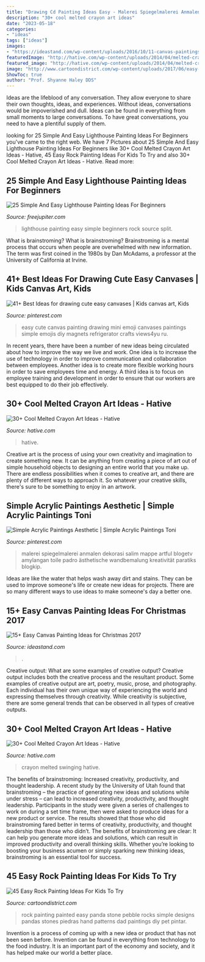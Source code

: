 ```yaml
---
title: "Drawing Cd Painting Ideas Easy - Malerei Spiegelmalerei Anmalen Dekorasi Salim Mappe Artful Blogetv Amylangan Toile Padro ästhetische Wandbemalung Kreativität Paratiks Blogkip"
description: "30+ cool melted crayon art ideas"
date: "2023-05-18"
categories:
- "ideas"
tags: ["ideas"]
images:
- "https://ideastand.com/wp-content/uploads/2016/10/11-canvas-paintings-for-christmas.jpg"
featuredImage: "http://hative.com/wp-content/uploads/2014/04/melted-crayon-art/16-girl-swinging.jpg"
featured_image: "http://hative.com/wp-content/uploads/2014/04/melted-crayon-art/16-girl-swinging.jpg"
image: "http://www.cartoondistrict.com/wp-content/uploads/2017/06/easy-rock-painting-ideas-for-kids31.jpg"
ShowToc: true
author: "Prof. Shyanne Haley DDS"
---
```



Ideas are the lifeblood of any conversation. They allow everyone to share their own thoughts, ideas, and experiences. Without ideas, conversations would be impoverished and dull. Ideas can be found in everything from small moments to large conversations. To have great conversations, you need to have a plentiful supply of them.

	

		
looking for 25 Simple And Easy Lighthouse Painting Ideas For Beginners you've came to the right web. We have 7 Pictures about 25 Simple And Easy Lighthouse Painting Ideas For Beginners like 30+ Cool Melted Crayon Art Ideas - Hative, 45 Easy Rock Painting Ideas For Kids To Try and also 30+ Cool Melted Crayon Art Ideas - Hative. Read more:
		
    
## 25 Simple And Easy Lighthouse Painting Ideas For Beginners

<img loading=lazy src="http://www.freejupiter.com/wp-content/uploads/2018/04/Simple-And-Easy-Lighthouse-Painting-Ideas-9.jpg" onerror="this.onerror=null;this.src='https://tse2.mm.bing.net/th?id=OIP.V0uB0cHPC17xyFkzSKfEEAHaM1&amp;pid=15.1';" alt="25 Simple And Easy Lighthouse Painting Ideas For Beginners">

_Source: freejupiter.com_

>lighthouse painting easy simple beginners rock source split. 

	

What is brainstroming?
What is brainstroming? Brainstroming is a mental process that occurs when people are overwhelmed with new information. The term was first coined in the 1980s by Dan McAdams, a professor at the University of California at Irvine.

    
## 41+ Best Ideas For Drawing Cute Easy Canvases | Kids Canvas Art, Kids

<img loading=lazy src="https://i.pinimg.com/736x/08/8d/b5/088db5e76044a85c705aa763c6bdecce.jpg" onerror="this.onerror=null;this.src='https://tse3.mm.bing.net/th?id=OIP.lrztVPvdWBiFjL2U_gCDTQAAAA&amp;pid=15.1';" alt="41+ Best Ideas for drawing cute easy canvases | Kids canvas art, Kids">

_Source: pinterest.com_

>easy cute canvas painting drawing mini emoji canvases paintings simple emojis diy magnets refrigerator crafts views4yu ru. 

	

In recent years, there have been a number of new ideas being circulated about how to improve the way we live and work. One idea is to increase the use of technology in order to improve communication and collaboration between employees. Another idea is to create more flexible working hours in order to save employees time and energy. A third idea is to focus on employee training and development in order to ensure that our workers are best equipped to do their job effectively.

    
## 30+ Cool Melted Crayon Art Ideas - Hative

<img loading=lazy src="http://hative.com/wp-content/uploads/2014/04/melted-crayon-art/10-gymnastics.jpg" onerror="this.onerror=null;this.src='https://tse1.mm.bing.net/th?id=OIP.znXxIh5UvBw51Ktxt235XgHaJ4&amp;pid=15.1';" alt="30+ Cool Melted Crayon Art Ideas - Hative">

_Source: hative.com_

>hative. 

	

Creative art is the process of using your own creativity and imagination to create something new. It can be anything from creating a piece of art out of simple household objects to designing an entire world that you make up. There are endless possibilities when it comes to creative art, and there are plenty of different ways to approach it. So whatever your creative skills, there's sure to be something to enjoy in an artwork.

    
## Simple Acrylic Paintings Aesthetic | Simple Acrylic Paintings Toni

<img loading=lazy src="https://i.pinimg.com/736x/fa/4a/bb/fa4abbcd04febd1d052d39d3eabbdde7.jpg" onerror="this.onerror=null;this.src='https://tse3.mm.bing.net/th?id=OIP.Ph_CIpJZ0Kym1qRvFW8GGAHaJ4&amp;pid=15.1';" alt="Simple Acrylic Paintings Aesthetic | Simple Acrylic Paintings Toni">

_Source: pinterest.com_

>malerei spiegelmalerei anmalen dekorasi salim mappe artful blogetv amylangan toile padro ästhetische wandbemalung kreativität paratiks blogkip. 

	

Ideas are like the water that helps wash away dirt and stains. They can be used to improve someone's life or create new ideas for projects. There are so many different ways to use ideas to make someone's day a better one.

    
## 15+ Easy Canvas Painting Ideas For Christmas 2017

<img loading=lazy src="https://ideastand.com/wp-content/uploads/2016/10/11-canvas-paintings-for-christmas.jpg" onerror="this.onerror=null;this.src='https://tse2.mm.bing.net/th?id=OIP.1vj75GxPszDqT3178AVZpQHaJQ&amp;pid=15.1';" alt="15+ Easy Canvas Painting Ideas for Christmas 2017">

_Source: ideastand.com_

>. 

	

Creative output: What are some examples of creative output?
Creative output includes both the creative process and the resultant product. Some examples of creative output are art, poetry, music, prose, and photography. Each individual has their own unique way of experiencing the world and expressing themselves through creativity. While creativity is subjective, there are some general trends that can be observed in all types of creative outputs.

    
## 30+ Cool Melted Crayon Art Ideas - Hative

<img loading=lazy src="http://hative.com/wp-content/uploads/2014/04/melted-crayon-art/16-girl-swinging.jpg" onerror="this.onerror=null;this.src='https://tse1.mm.bing.net/th?id=OIP.mtToqc8gxJVeDjf_11pDoAHaJ4&amp;pid=15.1';" alt="30+ Cool Melted Crayon Art Ideas - Hative">

_Source: hative.com_

>crayon melted swinging hative. 

	

The benefits of brainstroming: Increased creativity, productivity, and thought leadership.
A recent study by the University of Utah found that brainstroming – the practice of generating new ideas and solutions while under stress – can lead to increased creativity, productivity, and thought leadership. Participants in the study were given a series of challenges to work on during a set time frame, then were asked to produce ideas for a new product or service. The results showed that those who did brainstroming fared better in terms of creativity, productivity, and thought leadership than those who didn’t.
The benefits of brainstroming are clear: It can help you generate more ideas and solutions, which can result in improved productivity and overall thinking skills. Whether you’re looking to boosting your business acumen or simply sparking new thinking ideas, brainstroming is an essential tool for success.

    
## 45 Easy Rock Painting Ideas For Kids To Try

<img loading=lazy src="http://www.cartoondistrict.com/wp-content/uploads/2017/06/easy-rock-painting-ideas-for-kids31.jpg" onerror="this.onerror=null;this.src='https://tse3.mm.bing.net/th?id=OIP.DaEDdEDMRDXzBJgIG8e3AwHaJ4&amp;pid=15.1';" alt="45 Easy Rock Painting Ideas For Kids To Try">

_Source: cartoondistrict.com_

>rock painting painted easy panda stone pebble rocks simple designs pandas stones piedras hand patterns dad paintings diy pet pintar. 

	

Invention is a process of coming up with a new idea or product that has not been seen before. Invention can be found in everything from technology to the food industry. It is an important part of the economy and society, and it has helped make our world a better place.

